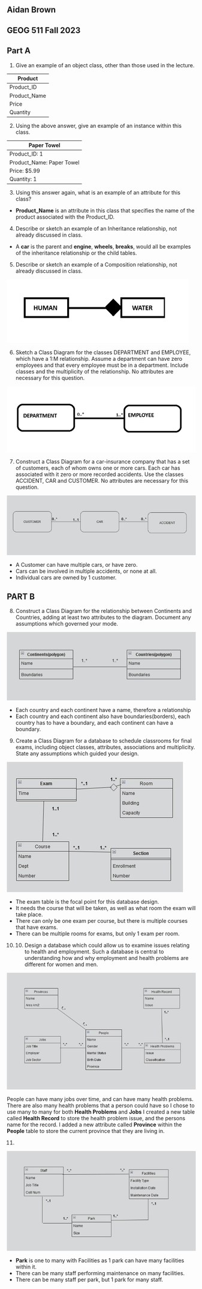 
## Aidan Brown
## GEOG 511 Fall 2023


## Part A

1.  Give an example of an object class, other than those used in the lecture.

| **Product** |
| ----- |
| Product_ID |
| Product_Name |
| Price |
| Quantity |


2.  Using the above answer, give an example of an instance within this class.

| **Paper Towel** |
| ---------- |
| Product_ID: 1 |
| Product_Name: Paper Towel |
| Price: $5.99 |
| Quantity: 1 |


3.  Using this answer again, what is an example of an attribute for this class?

- **Product_Name** is an attribute in this class that specifies the name of the product associated with the Product_ID.


4.  Describe or sketch an example of an Inheritance relationship, not already discussed in class.

- A **car** is the parent and **engine**, **wheels**, **breaks**, would all be examples of the inheritance relationship or the child tables.


5.   Describe or sketch an example of a Composition relationship, not already discussed in class.

![Pasted image 20230927110617.png](../../attachments/Pasted%20image%2020230927110617.png)


6.  Sketch a Class Diagram for the classes DEPARTMENT and EMPLOYEE, which have a 1:M relationship.  Assume a department can have zero employees and that every employee must be in a department.  Include classes and the multiplicity of the relationship. No attributes are necessary for this question.

![Pasted image 20230927111917.png](../../attachments/Pasted%20image%2020230927111917.png)

7. Construct a Class Diagram for a car-insurance company that has a set of customers, each of whom owns one or more cars. Each car has associated with it zero or more recorded accidents. Use the classes ACCIDENT, CAR and CUSTOMER. No attributes are necessary for this question.

![Pasted image 20230927121809.png](../../attachments/Pasted%20image%2020230927121809.png)

- A Customer can have multiple cars, or have zero.
- Cars can be involved in multiple accidents, or none at all.
- Individual cars are owned by 1 customer.

## PART B


8.  Construct a Class Diagram for the relationship between Continents and Countries, adding at least two attributes to the diagram. Document any assumptions which governed your mode.

![Pasted image 20231003121817.png](../../attachments/Pasted%20image%2020231003121817.png)

- Each country and each continent have a name, therefore a relationship
- Each country and each continent also have boundaries(borders), each country has to have a boundary, and each continent can have a boundary.


9.  Create a Class Diagram for a database to schedule classrooms for final exams, including object classes, attributes, associations and multiplicity. State any assumptions which guided your design.

![Pasted image 20231003143847.png](../../attachments/Pasted%20image%2020231003143847.png)

- The exam table is the focal point for this database design.
- It needs the course that will be taken, as well as what room the exam will take place.
- There can only be one exam per course, but there is multiple courses that have exams.
- There can be multiple rooms for exams, but only 1 exam per room.

10. 10. Design a database which could allow us to examine issues relating to health and employment. Such a database is central to understanding how and why employment and health problems are different for women and men.

![Pasted image 20231003150927.png](../../attachments/Pasted%20image%2020231003150927.png)

People can have many jobs over time, and can have many health problems. There are also many health problems that a person could have so I chose to use many to many for both **Health Problems** and **Jobs** I created a new table called **Health Record** to store the health problem issue, and the persons name for the record. I added a new attribute called **Province** within the **People** table to store the current province that they are living in.
 
11. 

![Pasted image 20231003152655.png](../../attachments/Pasted%20image%2020231003152655.png)


- **Park** is one to many with Facilities as 1 park can have many facilities within it.
- There can be many staff performing maintenance on many facilities.
- There can be many staff per park, but 1 park for many staff.








